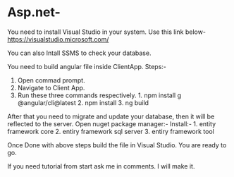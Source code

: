 # Asp.net-
You need to install Visual Studio in your system.
Use this link below-
https://visualstudio.microsoft.com/

You can also Intall SSMS to check your database.

You need to build angular file inside ClientApp.
Steps:- 
1. Open commad prompt.
2. Navigate to Client App.
3. Run these three commands respectively.
       1. npm install g @angular/cli@latest
       2. npm install 
       3. ng build 
       

After that you need to migrate and update your database, then it will be reflected to the server.
Open nuget package manager:-
          Install:- 
          1. entity framework core
          2. entiry framework sql server
          3. entiry framework tool
          
Once Done with above steps build the file in Visual Studio.
You are ready to go.

If you need tutorial from start ask me in comments. I will make it.
